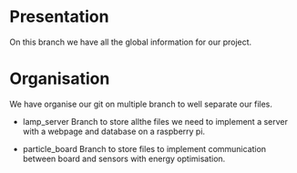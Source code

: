 # Presentation
On this branch we have all the global information for our project.

# Organisation
We have organise our git on multiple branch to well separate our files.

* lamp_server
Branch to store allthe files we need to implement a server with a webpage and database on a raspberry pi.

* particle_board
Branch to store files to implement communication between board and sensors with energy optimisation.
